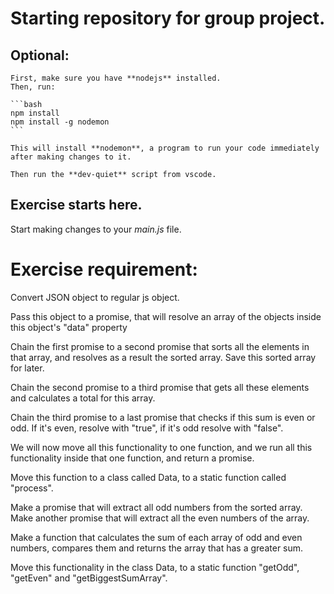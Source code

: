# Starting repository for group project.

## Optional:

    First, make sure you have **nodejs** installed.
    Then, run:

    ```bash
    npm install
    npm install -g nodemon
    ```

    This will install **nodemon**, a program to run your code immediately after making changes to it.

    Then run the **dev-quiet** script from vscode.

## Exercise starts here.
Start making changes to your *main.js* file.

# Exercise requirement:

Convert JSON object to regular js object.

Pass this object to a promise, that will resolve an array of the objects inside this object's "data" property

Chain the first promise to a second promise that sorts all the elements in that array, and resolves as a result the sorted array.
Save this sorted array for later.

Chain the second promise to a third promise that gets all these elements and calculates a total for this array.

Chain the third promise to a last promise that checks if this sum is even or odd. If it's even, resolve with "true", if it's odd resolve with "false".

We will now move all this functionality to one function, and we run all this functionality inside that one function, and return a promise.

Move this function to a class called Data, to a static function called "process".

Make a promise that will extract all odd numbers from the sorted array. 
Make another promise that will extract all the even numbers of the array.

Make a function that calculates the sum of each array of odd and even numbers, compares them and returns the array that has a greater sum.

Move this functionality in the class Data, to a static function "getOdd", "getEven" and "getBiggestSumArray".


